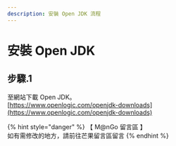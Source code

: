 ```yaml
---
description: 安裝 Open JDK 流程
---
```


# 安裝 Open JDK

## 步驟.1

至網站下載 Open JDK。\
[https://www.openlogic.com/openjdk-downloads](https://www.openlogic.com/openjdk-downloads)



{% hint style="danger" %}
【 M@nGo 留言區 】\
如有需修改的地方，請前往芒果留言區留言
{% endhint %}
